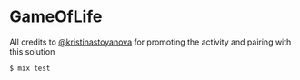 # GameOfLife

All credits to [@kristinastoyanova](https://github.com/kristinastoyanova) for promoting the activity and pairing with
this solution

```
$ mix test
```
